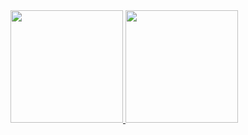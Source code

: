 <div>
  <a href="https://github.com/italonicacio">
  <img height="180em" src="https://github-readme-stats.vercel.app/api?username=italonicacio&show_icons=true&theme=onedark&include_all_commits=true&count_private=true"/>
   <img height="180em" src="https://github-readme-stats.vercel.app/api/top-langs/?username=italonicacio&layout=compact&langs_count=7&theme=onedark&hide=roff"/>
</div>
